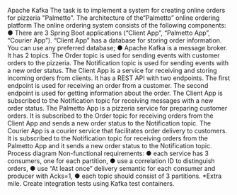 Apache Kafka
The task is to implement a system for creating online orders for pizzeria "Palmetto".
The architecture of the“Palmetto” online ordering platform
The online ordering system consists of the following components:
● There are 3 Spring Boot applications (“Client App”, “Palmetto App”, “Courier App”).
“Client App” has a database for storing order information. You can use any preferred
database;
● Apache Kafka is a message broker. It has 2 topics. The Order topic is used for
sending events with customer orders to the pizzeria. The Notification topic is used for
sending events with a new order status.
The Client App is a service for receiving and storing incoming orders from clients. It has a
REST API with two endpoints. The first endpoint is used for receiving an order from a
customer. The second endpoint is used for getting information about the order. The Client
App is subscribed to the Notification topic for receiving messages with a new order status.
The Palmetto App is a pizzeria service for preparing customer orders. It is subscribed to the
Order topic for receiving orders from the Client App and sends a new order status to the
Notification topic.
The Courier App is a courier service that facilitates order delivery to customers. It is
subscribed to the Notification topic for receiving orders from the Palmetto App and it sends a
new order status to the Notification topic.
Process diagram
Non-functional requirements:
● each service has 3 consumers, one for each partition,
● use a correlation ID to distinguish orders,
● use “At least once” delivery semantic for each consumer and producer with Acks=1,
● each topic should consist of 3 partitions.
*Extra mile.
Create integration tests using Kafka test containers.
